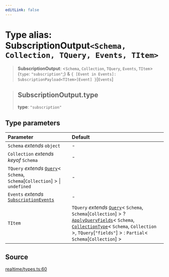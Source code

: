 ```yaml
---
editLink: false
---
```


# Type alias: SubscriptionOutput`<Schema, Collection, TQuery, Events, TItem>`

> **SubscriptionOutput**: \<`Schema`, `Collection`, `TQuery`, `Events`, `TItem`\> \{`type`: `"subscription"`;} &
> `{ [Event in Events]: SubscriptionPayload<TItem>[Event] }`[`Events`]

> ## SubscriptionOutput.type
>
> **type**: `"subscription"`

## Type parameters

| Parameter                                                                                                                      | Default                                                                                                                                                                                                                                                                                                                                                                                |
| :----------------------------------------------------------------------------------------------------------------------------- | :------------------------------------------------------------------------------------------------------------------------------------------------------------------------------------------------------------------------------------------------------------------------------------------------------------------------------------------------------------------------------------- |
| `Schema` _extends_ `object`                                                                                                    | -                                                                                                                                                                                                                                                                                                                                                                                      |
| `Collection` _extends_ _keyof_ `Schema`                                                                                        | -                                                                                                                                                                                                                                                                                                                                                                                      |
| `TQuery` _extends_ [`Query`](../../types-1/interfaces/interface.Query.md)\< `Schema`, `Schema`[`Collection`] \> \| `undefined` | -                                                                                                                                                                                                                                                                                                                                                                                      |
| `Events` _extends_ [`SubscriptionEvents`](type-alias.SubscriptionEvents.md)                                                    | -                                                                                                                                                                                                                                                                                                                                                                                      |
| `TItem`                                                                                                                        | `TQuery` _extends_ [`Query`](../../types-1/interfaces/interface.Query.md)\< `Schema`, `Schema`[`Collection`] \> ? [`ApplyQueryFields`](../../types-1/type-aliases/type-alias.ApplyQueryFields.md)\< `Schema`, [`CollectionType`](../../types-1/type-aliases/type-alias.CollectionType.md)\< `Schema`, `Collection` \>, `TQuery`[`"fields"`] \> : `Partial`\< `Schema`[`Collection`] \> |

## Source

[realtime/types.ts:60](https://github.com/directus/directus/blob/7789a6c53/sdk/src/realtime/types.ts#L60)

